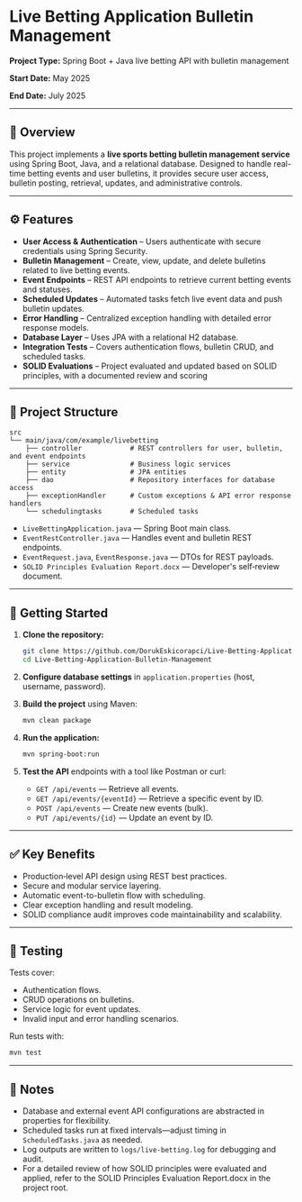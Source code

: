 # Live Betting Application Bulletin Management

**Project Type:** Spring Boot + Java live betting API with bulletin management

**Start Date:** May 2025

**End Date:** July 2025



---

## 🤩 Overview

This project implements a **live sports betting bulletin management service** using Spring Boot, Java, and a relational database. Designed to handle real-time betting events and user bulletins, it provides secure user access, bulletin posting, retrieval, updates, and administrative controls.

---

## ⚙️ Features

* **User Access & Authentication** – Users authenticate with secure credentials using Spring Security.
* **Bulletin Management** – Create, view, update, and delete bulletins related to live betting events.
* **Event Endpoints** – REST API endpoints to retrieve current betting events and statuses.
* **Scheduled Updates** – Automated tasks fetch live event data and push bulletin updates.
* **Error Handling** – Centralized exception handling with detailed error response models.
* **Database Layer** – Uses JPA with a relational H2 database.
* **Integration Tests** – Covers authentication flows, bulletin CRUD, and scheduled tasks.
* **SOLID Evaluations** – Project evaluated and updated based on SOLID principles, with a documented review and scoring

---

## 📁 Project Structure

```
src
└── main/java/com/example/livebetting
    ├── controller            # REST controllers for user, bulletin, and event endpoints
    ├── service               # Business logic services
    ├── entity                # JPA entities
    ├── dao                   # Repository interfaces for database access
    ├── exceptionHandler      # Custom exceptions & API error response handlers
    └── schedulingtasks       # Scheduled tasks 
```

* `LiveBettingApplication.java` — Spring Boot main class.
* `EventRestController.java` — Handles event and bulletin REST endpoints.
* `EventRequest.java`, `EventResponse.java` — DTOs for REST payloads.
* `SOLID Principles Evaluation Report.docx` — Developer's self‑review document.

---

## 🚀 Getting Started

1. **Clone the repository:**

   ```bash
   git clone https://github.com/DorukEskicorapci/Live-Betting-Application-Bulletin-Management.git
   cd Live-Betting-Application-Bulletin-Management
   ```
2. **Configure database settings** in `application.properties` (host, username, password).
3. **Build the project** using Maven:

   ```bash
   mvn clean package
   ```
4. **Run the application:**

   ```bash
   mvn spring-boot:run
   ```
5. **Test the API** endpoints with a tool like Postman or curl:

   * `GET /api/events` — Retrieve all events.
   * `GET /api/events/{eventId}` — Retrieve a specific event by ID.
   * `POST /api/events` — Create new events (bulk).
   * `PUT /api/events/{id}` — Update an event by ID.

---

## ✅ Key Benefits

* Production‑level API design using REST best practices.
* Secure and modular service layering.
* Automatic event-to-bulletin flow with scheduling.
* Clear exception handling and result modeling.
* SOLID compliance audit improves code maintainability and scalability.


---

## 🧰 Testing

Tests cover:

* Authentication flows.
* CRUD operations on bulletins.
* Service logic for event updates.
* Invalid input and error handling scenarios.

Run tests with:

```bash
mvn test
```

---

## 🧠 Notes

* Database and external event API configurations are abstracted in properties for flexibility.
* Scheduled tasks run at fixed intervals—adjust timing in `ScheduledTasks.java` as needed.
* Log outputs are written to `logs/live-betting.log` for debugging and audit.
* For a detailed review of how SOLID principles were evaluated and applied, refer to the SOLID Principles Evaluation Report.docx in the project root.
